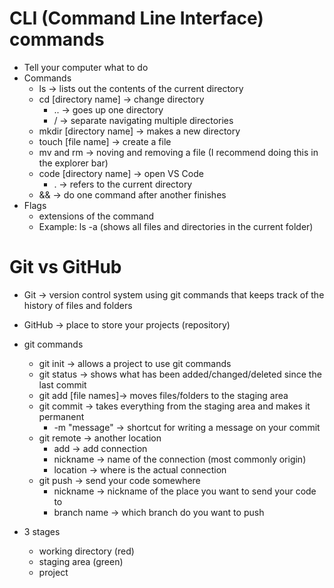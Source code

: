 # CLI (Command Line Interface) commands

- Tell your computer what to do
- Commands
  - ls -> lists out the contents of the current directory
  - cd [directory name] -> change directory
    - .. -> goes up one directory
    - / -> separate navigating multiple directories
  - mkdir [directory name] -> makes a new directory
  - touch [file name] -> create a file
  - mv and rm -> noving and removing a file (I recommend doing this in the explorer bar)
  - code [directory name] -> open VS Code
    - . -> refers to the current directory
  - && -> do one command after another finishes
- Flags
  - extensions of the command
  - Example: ls -a (shows all files and directories in the current folder)

# Git vs GitHub

- Git -> version control system using git commands that keeps track of the history of files and folders
- GitHub -> place to store your projects (repository)

- git commands
  - git init -> allows a project to use git commands
  - git status -> shows what has been added/changed/deleted since the last commit
  - git add [file names]-> moves files/folders to the staging area
  - git commit -> takes everything from the staging area and makes it permanent
    - -m "message" -> shortcut for writing a message on your commit
  - git remote -> another location
    - add -> add connection
    - nickname -> name of the connection (most commonly origin)
    - location -> where is the actual connection
  - git push -> send your code somewhere
    - nickname -> nickname of the place you want to send your code to
    - branch name -> which branch do you want to push

- 3 stages
  - working directory (red)
  - staging area (green)
  - project
